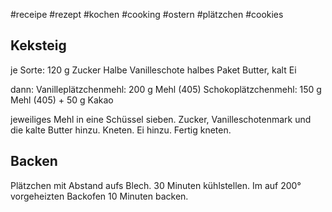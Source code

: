 #receipe #rezept #kochen #cooking #ostern #plätzchen #cookies

## Keksteig

je Sorte:
120 g Zucker
Halbe Vanilleschote
halbes Paket Butter, kalt
Ei

dann:
Vanilleplätzchenmehl: 200 g Mehl (405)
Schokoplätzchenmehl: 150 g Mehl (405) + 50 g Kakao

jeweiliges Mehl in eine Schüssel sieben. 
Zucker, Vanilleschotenmark und die kalte Butter hinzu. Kneten.
Ei hinzu. Fertig kneten.

## Backen

Plätzchen mit Abstand aufs Blech. 
30 Minuten kühlstellen.
Im auf 200° vorgeheizten Backofen 10 Minuten backen.

